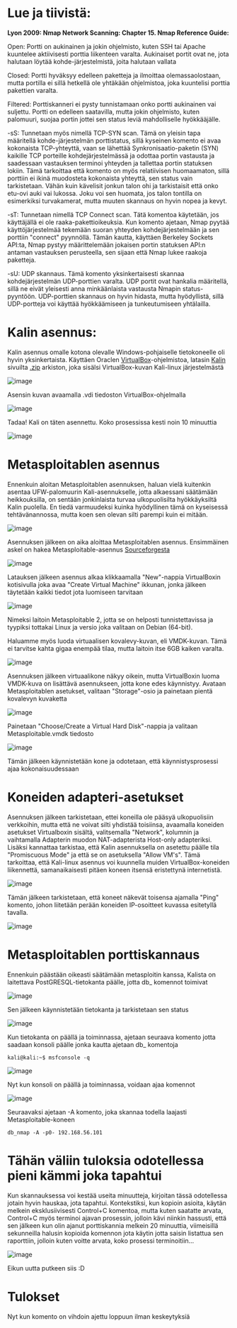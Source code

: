 # Lue ja tiivistä:
**Lyon 2009: Nmap Network Scanning: Chapter 15. Nmap Reference Guide:**

  Open: Portti on aukinainen ja jokin ohjelmisto, kuten SSH tai Apache kuuntelee aktiivisesti porttia liikenteen varalta. Aukinaiset portit ovat ne, jota halutaan löytää kohde-järjestelmistä, joita halutaan vallata
  
  Closed: Portti hyväksyy edelleen paketteja ja ilmoittaa olemassaolostaan, mutta portilla ei sillä hetkellä ole yhtäkään ohjelmistoa, joka kuuntelisi porttia pakettien varalta.
  
  Filtered: Porttiskanneri ei pysty tunnistamaan onko portti aukinainen vai suljettu. Portti on edelleen saatavilla, mutta jokin ohjelmisto, kuten palomuuri, suojaa portin jottei sen status leviä mahdolliselle hyökkääjälle.
  
  -sS: Tunnetaan myös nimellä TCP-SYN scan. Tämä on yleisin tapa määritellä kohde-järjestelmän porttistatus, sillä kyseinen komento ei avaa kokonaista TCP-yhteyttä, vaan se lähettää Synkronisaatio-paketin (SYN) kaikille TCP porteille kohdejärjestelmässä ja odottaa portin vastausta ja saadessaan vastauksen terminoi yhteyden ja tallettaa portin statuksen lokiin. Tämä tarkoittaa että komento on myös relatiivisen huomaamaton, sillä porttiin ei ikinä muodosteta kokonaista yhteyttä, sen status vain tarkistetaan. Vähän kuin kävelisit jonkun talon ohi ja tarkistaisit että onko etu-ovi auki vai lukossa. Joku voi sen huomata, jos talon tontilla on esimerkiksi turvakamerat, mutta muuten skannaus on hyvin nopea ja kevyt.
  
-sT: Tunnetaan nimellä TCP Connect scan. Tätä komentoa käytetään, jos käyttäjällä ei ole raaka-pakettioikeuksia. Kun komento ajetaan, Nmap pyytää käyttöjärjestelmää tekemään suoran yhteyden kohdejärjestelmään ja sen porttiin "connect" pyynnöllä. Tämän kautta, käyttäen Berkeley Sockets API:ta, Nmap pystyy määrittelemään jokaisen portin statuksen API:n antaman vastauksen perusteella, sen sijaan että Nmap lukee raakoja paketteja.

-sU: UDP skannaus. Tämä komento yksinkertaisesti skannaa kohdejärjestelmän UDP-porttien varalta. UDP portit ovat hankalia määritellä, sillä ne eivät yleisesti anna minkäänlaista vastausta Nmapin status-pyyntöön. UDP-porttien skannaus on hyvin hidasta, mutta hyödyllistä, sillä UDP-portteja voi käyttää hyökkäämiseen ja tunkeutumiseen yhtälailla.

# Kalin asennus:

Kalin asennus omalle kotona olevalle Windows-pohjaiselle tietokoneelle oli hyvin yksinkertaista. Käyttäen Oraclen [VirtualBox](https://www.virtualbox.org/)-ohjelmistoa, latasin [Kalin](https://www.kali.org/) sivuilta [.zip](https://www.7-zip.org/) arkiston, joka sisälsi VirtualBox-kuvan Kali-linux järjestelmästä

![image](https://github.com/konetoivonen/laksyt/assets/164856618/0a5727a4-0c6e-4f17-b181-45795f6e81cb)

Asensin kuvan avaamalla .vdi tiedoston VirtualBox-ohjelmalla

![image](https://github.com/konetoivonen/laksyt/assets/164856618/ad9c4b59-c91c-4da2-a133-a315d40fc629)

Tadaa! Kali on täten asennettu. Koko prosessissa kesti noin 10 minuuttia

![image](https://github.com/konetoivonen/laksyt/assets/164856618/e4ec1c17-bc22-48b7-8ce8-4d989cd5aad4)


# Metasploitablen asennus

Ennenkuin aloitan Metasploitablen asennuksen, haluan vielä kuitenkin asentaa UFW-palomuurin Kali-asennukselle, jotta alkaessani säätämään heikkouksilla, on sentään jonkinlaista turvaa ulkopuolisilta hyökkäyksiltä Kalin puolella. En tiedä varmuudeksi kuinka hyödyllinen tämä on kyseisessä tehtävänannossa, mutta koen sen olevan silti parempi kuin ei mitään.

![image](https://github.com/konetoivonen/laksyt/assets/164856618/6cbd9b6c-81f7-46bc-9eb1-c9db588e465c)

Asennuksen jälkeen on aika aloittaa Metasploitablen asennus. Ensimmäinen askel on hakea Metasploitable-asennus [Sourceforgesta](https://sourceforge.net/projects/metasploitable/)

![image](https://github.com/konetoivonen/laksyt/assets/164856618/d23cf048-3288-4f4d-b4e2-4bd402d0964b)

Latauksen jälkeen asennus alkaa klikkaamalla "New"-nappia VirtualBoxin kotisivulla joka avaa "Create Virtual Machine" ikkunan, jonka jälkeen täytetään kaikki tiedot jota luomiseen tarvitaan

![image](https://github.com/konetoivonen/laksyt/assets/164856618/d201768e-ecc0-4987-89d0-4e0205919f56)

Nimeksi laitoin Metasploitable 2, jotta se on helposti tunnistettavissa ja tyypiksi tottakai Linux ja versio joka valitaan on Debian (64-bit). 

Haluamme myös luoda virtuaalisen kovalevy-kuvan, eli VMDK-kuvan. Tämä ei tarvitse kahta gigaa enempää tilaa, mutta laitoin itse 6GB kaiken varalta.

![image](https://github.com/konetoivonen/laksyt/assets/164856618/2ea3cd95-f329-494c-9581-3f231b5047a3)


Asennuksen jälkeen virtuaalikone näkyy oikein, mutta VirtualBoxin luoma VMDK-kuva on lisättävä asennukseen, jotta kone edes käynnistyy. Avataan Metasploitablen asetukset, valitaan "Storage"-osio ja painetaan pientä kovalevyn kuvaketta

![image](https://github.com/konetoivonen/laksyt/assets/164856618/4385502d-97d3-46de-9e70-6f10e760c72e)

Painetaan "Choose/Create a Virtual Hard Disk"-nappia ja valitaan Metasploitable.vmdk tiedosto

![image](https://github.com/konetoivonen/laksyt/assets/164856618/1cc6412c-6daa-4cf9-bf03-4e7f2aca34e8)

Tämän jälkeen käynnistetään kone ja odotetaan, että käynnistysprosessi ajaa kokonaisuudessaan

# Koneiden adapteri-asetukset

Asennuksen jälkeen tarkistetaan, ettei koneilla ole pääsyä ulkopuolisiin verkkoihin, mutta että ne voivat silti yhdistää toisiinsa, avaamalla koneiden asetukset Virtualboxin sisältä, valitsemalla "Network", kolumnin ja vaihtamalla Adapterin muodon NAT-adapterista Host-only adapteriksi. Lisäksi kannattaa tarkistaa, että Kalin asennuksella on asetettu päälle tila "Promiscuous Mode" ja että se on asetuksella "Allow VM's". Tämä tarkoittaa, että Kali-linux asennus voi kuunnella muiden VirtualBox-koneiden liikennettä, samanaikaisesti pitäen koneen itsensä eristettynä internetistä.

![image](https://github.com/konetoivonen/laksyt/assets/164856618/de890af3-29cc-4674-ab25-82f8d05fe1b5)

Tämän jälkeen tarkistetaan, että koneet näkevät toisensa ajamalla "Ping" komento, johon liitetään perään koneiden IP-osoitteet kuvassa esitetyllä tavalla.

![image](https://github.com/konetoivonen/laksyt/assets/164856618/2a2d08be-48ea-4e95-8d93-9b99eb6f1bf2)

# Metasploitablen porttiskannaus

Ennenkuin päästään oikeasti säätämään metasploitin kanssa, Kalista on laitettava PostGRESQL-tietokanta päälle, jotta db_ komennot toimivat

![image](https://github.com/konetoivonen/laksyt/assets/164856618/70067e56-bc08-4b33-be22-1c6d53e1bfc7)

Sen jälkeen käynnistetään tietokanta ja tarkistetaan sen status

![image](https://github.com/konetoivonen/laksyt/assets/164856618/9559a467-27d9-4abb-9f92-3a531a5efd3c)

Kun tietokanta on päällä ja toiminnassa, ajetaan seuraava komento jotta saadaan konsoli päälle jonka kautta ajetaan db_ komentoja

    kali@kali:~$ msfconsole -q

![image](https://github.com/konetoivonen/laksyt/assets/164856618/66812acf-ffbc-4c93-887b-a880024ec235)

Nyt kun konsoli on päällä ja toiminnassa, voidaan ajaa komennot 

![image](https://github.com/konetoivonen/laksyt/assets/164856618/8aba797a-4211-439c-b001-da65e9d9d2c0)

Seuraavaksi ajetaan -A komento, joka skannaa todella laajasti Metasploitable-koneen

    db_nmap -A -p0- 192.168.56.101

# Tähän väliin tuloksia odotellessa pieni kämmi joka tapahtui

Kun skannauksessa voi kestää useita minuutteja, kirjoitan tässä odotellessa jotain hyvin hauskaa, jota tapahtui. Kontekstiksi, kun kopioin asioita, käytän melkein eksklusiivisesti Control+C komentoa, mutta kuten saatatte arvata, Control+C myös terminoi ajavan prosessin, jolloin kävi niinkin hassusti, että sen jälkeen kun olin ajanut porttiskannia melkein 20 minuuttia, viimeisillä sekunneilla halusin kopioida komennon jota käytin jotta saisin listattua sen raporttiin, jolloin kuten voitte arvata, koko prosessi terminoitiin...

![image](https://github.com/konetoivonen/laksyt/assets/164856618/0c0e4bf0-8a14-43ae-8098-dcd80e40a355)

Eikun uutta putkeen siis :D


# Tulokset

Nyt kun komento on vihdoin ajettu loppuun ilman keskeytyksiä







